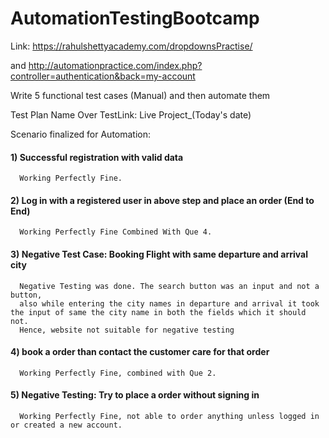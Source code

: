 # AutomationTestingBootcamp
Link: https://rahulshettyacademy.com/dropdownsPractise/

and http://automationpractice.com/index.php?controller=authentication&back=my-account

Write 5 functional test cases (Manual) and then automate them

Test Plan Name Over TestLink:  Live Project_(Today's date)

Scenario finalized for Automation:

#### 1) Successful registration with valid data
      Working Perfectly Fine.

#### 2) Log in with a registered user in above step and place an order (End to End)
      Working Perfectly Fine Combined With Que 4.
      
#### 3) Negative Test Case: Booking Flight with same departure and arrival city
      Negative Testing was done. The search button was an input and not a button,
      also while entering the city names in departure and arrival it took the input of same the city name in both the fields which it should not.
      Hence, website not suitable for negative testing

#### 4) book a order than contact the customer care for that order
      Working Perfectly Fine, combined with Que 2.
      
#### 5) Negative Testing: Try to place a order without signing in
      Working Perfectly Fine, not able to order anything unless logged in or created a new account.
 
